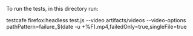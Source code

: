 To run the tests, in this directory run:

testcafe firefox:headless test.js --video artifacts/videos --video-options  pathPattern=failure_$(date -u +%F).mp4,failedOnly=true,singleFile=true